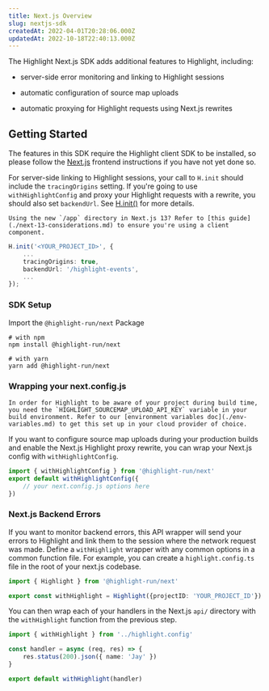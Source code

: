 ```yaml
---
title: Next.js Overview
slug: nextjs-sdk
createdAt: 2022-04-01T20:28:06.000Z
updatedAt: 2022-10-18T22:40:13.000Z
---
```


The Highlight Next.js SDK adds additional features to Highlight, including:

-   server-side error monitoring and linking to Highlight sessions

-   automatic configuration of source map uploads

-   automatic proxying for Highlight requests using Next.js rewrites

## Getting Started

The features in this SDK require the Highlight client SDK to be installed, so please follow the [Next.js](../../3_client-sdk/nextjs.md) frontend instructions if you have not yet done so.

For server-side linking to Highlight sessions, your call to `H.init` should include the `tracingOrigins` setting. If you're going to use `withHighlightConfig` and proxy your Highlight requests with a rewrite, you should also set `backendUrl`. See [H.init()](../../../sdk/client.md) for more details.

```hint
Using the new `/app` directory in Next.js 13? Refer to [this guide](./next-13-considerations.md) to ensure you're using a client component.
```

```typescript
H.init('<YOUR_PROJECT_ID>', {
    ...
    tracingOrigins: true,
    backendUrl: '/highlight-events',
    ...
});
```


### SDK Setup

Import the `@highlight-run/next` Package

```shell
# with npm
npm install @highlight-run/next

# with yarn
yarn add @highlight-run/next
```

### Wrapping your next.config.js

```hint
In order for Highlight to be aware of your project during build time, you need the `HIGHLIGHT_SOURCEMAP_UPLOAD_API_KEY` variable in your build environment. Refer to our [environment variables doc](./env-variables.md) to get this set up in your cloud provider of choice.
```

If you want to configure source map uploads during your production builds and enable the Next.js Highlight proxy rewrite, you can wrap your Next.js config with `withHighlightConfig`.

```javascript
import { withHighlightConfig } from '@highlight-run/next'
export default withHighlightConfig({
	// your next.config.js options here
})
```

### Next.js Backend Errors

If you want to monitor backend errors, this API wrapper will send your errors to Highlight and link them to the session where the network request was made. Define a `withHighlight` wrapper with any common options in a common function file. For example, you can create a `highlight.config.ts` file in the root of your next.js codebase. 

```typescript
import { Highlight } from '@highlight-run/next'

export const withHighlight = Highlight({projectID: 'YOUR_PROJECT_ID'})
```

You can then wrap each of your handlers in the Next.js `api/` directory with the `withHighlight` function from the previous step.

```typescript
import { withHighlight } from '../highlight.config'

const handler = async (req, res) => {
	res.status(200).json({ name: 'Jay' })
}

export default withHighlight(handler)
```